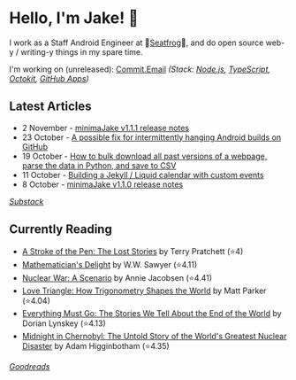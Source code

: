   # Hello, I'm Jake! 👋

I work as a Staff Android Engineer at 🐸[Seatfrog](https://seatfrog.com/)🐸, and do open source web-y / writing-y things in my spare time. 

I'm working on (unreleased): [Commit.Email](https://commit.email) *(Stack: [Node.js](https://nodejs.org/en), [TypeScript](https://www.typescriptlang.org/), [Octokit](https://github.com/octokit/octokit.js), [GitHub Apps](https://github.com/marketplace?type=apps))*

## Latest Articles
<!-- feed start -->
- 2 November - [minimaJake v1.1.1 release notes](https://minima.jakelee.co.uk/v1.1.1/)
- 23 October - [A possible fix for intermittently hanging Android builds on GitHub](https://blog.jakelee.co.uk/gradle-build-freezing-on-github-ci/)
- 19 October - [How to bulk download all past versions of a webpage, parse the data in Python, and save to CSV](https://blog.jakelee.co.uk/bulk-downloading-website-history-and-parsing/)
- 11 October - [Building a Jekyll / Liquid calendar with custom events](https://blog.jakelee.co.uk/jekyll-calendar-custom-events/)
- 8 October - [minimaJake v1.1.0 release notes](https://minima.jakelee.co.uk/v1.1.0/)
<!-- feed end -->
*[Substack](https://jakeweeklee.substack.com)*

## Currently Reading
<!-- GOODREADS-LIST:START -->
- [A Stroke of the Pen: The Lost Stories](https://www.goodreads.com/review/show/6982141325?utm_medium=api&utm_source=rss) by Terry Pratchett (⭐️4)
- [Mathematician&apos;s Delight](https://www.goodreads.com/review/show/5019386463?utm_medium=api&utm_source=rss) by W.W. Sawyer (⭐️4.11)
- [Nuclear War: A Scenario](https://www.goodreads.com/review/show/6934103639?utm_medium=api&utm_source=rss) by Annie Jacobsen (⭐️4.41)
- [Love Triangle: How Trigonometry Shapes the World](https://www.goodreads.com/review/show/6906747462?utm_medium=api&utm_source=rss) by Matt    Parker (⭐️4.04)
- [Everything Must Go: The Stories We Tell About the End of the World](https://www.goodreads.com/review/show/6736777927?utm_medium=api&utm_source=rss) by Dorian Lynskey (⭐️4.13)
- [Midnight in Chernobyl: The Untold Story of the World's Greatest Nuclear Disaster](https://www.goodreads.com/review/show/6420262350?utm_medium=api&utm_source=rss) by Adam Higginbotham (⭐️4.35)
<!-- GOODREADS-LIST:END -->
*[Goodreads](https://goodreads.com/jakesteam)*
